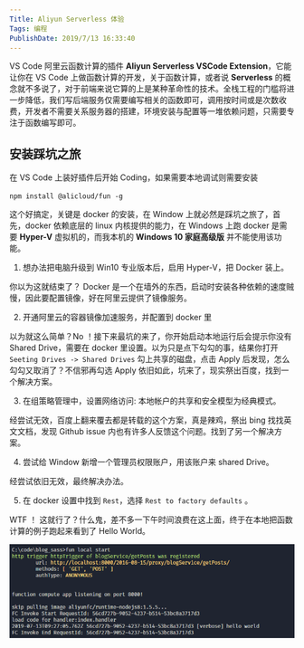 ```yaml
---
Title: Aliyun Serverless 体验
Tags: 编程
PublishDate: 2019/7/13 16:33:40
---
```


VS Code 阿里云函数计算的插件 **Aliyun Serverless VSCode Extension**，它能让你在 VS Code 上做函数计算的开发，关于函数计算，或者说 **Serverless** 的概念就不多说了，对于前端来说它算的上是某种革命性的技术。全栈工程的门槛将进一步降低，我们写后端服务仅需要编写相关的函数即可，调用按时间或是次数收费，开发者不需要关系服务器的搭建，环境安装与配置等一堆依赖问题，只需要专注于函数编写即可。

## 安装踩坑之旅

在 VS Code 上装好插件后开始 Coding，如果需要本地调试则需要安装  

`npm install @alicloud/fun -g`

这个好搞定，关键是 docker 的安装，在 Window 上就必然是踩坑之旅了，首先，docker 依赖底层的 linux 内核提供的能力，在 Windows 上跑 docker 是需要 **Hyper-V** 虚拟机的，而我本机的 **Windows 10 家庭高级版** 并不能使用该功能。

1. 想办法把电脑升级到 Win10 专业版本后，启用 Hyper-V，把 Docker 装上。

你以为这就结束了？ Docker 是一个在墙外的东西，启动时安装各种依赖的速度贼慢，因此要配置镜像，好在阿里云提供了镜像服务。

2. 开通阿里云的容器镜像加速服务，并配置到 docker 里

以为就这么简单？No ！接下来最坑的来了，你开始启动本地运行后会提示你没有 Shared Drive，需要在 docker 里设置。以为只是点下勾勾的事，结果你打开 `Seeting Drives -> Shared Drives` 勾上共享的磁盘，点击 Apply 后发现，怎么勾勾又取消了？不信邪再勾选 Apply 依旧如此，坑来了，现实祭出百度，找到一个解决方案。

3. 在组策略管理中，设置网络访问: 本地帐户的共享和安全模型为经典模式。

经尝试无效，百度上翻来覆去都是转载的这个方案，真是辣鸡，祭出 bing 找找英文文档，发现 Github issue 内也有许多人反馈这个问题。找到了另一个解决方案。

4. 尝试给 Window 新增一个管理员权限账户，用该账户来 shared Drive。

经尝试依旧无效，最终解决办法。

5. 在 docker 设置中找到 `Rest`，选择 `Rest to factory defaults` 。

WTF ！ 这就行了？什么鬼，差不多一下午时间浪费在这上面，终于在本地把函数计算的例子跑起来看到了 Hello World。

![1563010060201](imgs/1563010060201.png)